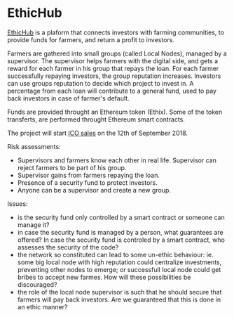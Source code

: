 # EthicHub

[EthicHub](https://www.ethichub.com/) is a plaform that connects investors with farming communities, to  provide funds for 
farmers, and return a profit to investors. 

Farmers are gathered into small groups (called Local Nodes),  managed by a supervisor. 
The supervisor helps farmers with the digital side, and gets a  reward for each farmer in his group that repays the loan. 
For each farmer successfully repaying investors, the group  reputation increases. 
Investors can use groups reputation to decide which project to invest in. 
A percentage from each loan will contribute to a general fund, used to  pay back  investors  in case of farmer's default. 

Funds  are provided throught an Ethereum token (Ethix). Some of the token transferts, are performed throught Ethereum smart contracts.

The project will start [ICO sales](https://icorating.com/ico/ethichub/) on the 12th of September 2018.

Risk assessments: 
* Supervisors and farmers know each other in real life. Supervisor can reject farmers to be part of his group.
* Supervisor gains from farmers repaying the loan.
* Presence of a security fund to protect investors.
* Anyone can be a supervisor and create a new group.

Issues: 
* is the security fund only controlled by a smart contract or someone can manage it? 
* in case the security fund is managed by a person, what guarantees are offered? In case the security fund is controled by a 
smart contract, who assesses the security of the code?
* the network  so constituted can lead to some un-ethic behaviour: ie. some big local node with  high reputation could  centralize 
investments, preventing other nodes to emerge; or successfull local node could get bribes to accept new farmes. How will 
these possibilities be discouraged?  
* the role of the local node supervisor is such that he should secure that farmers will pay back investors. Are we guaranteed that this
is done in an ethic manner?

